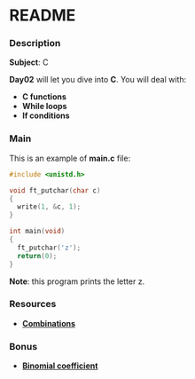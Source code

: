 # **README**

### **Description**

**Subject**: C

**Day02** will let you dive into **C**. You will deal with:

+ **C functions**
+ **While loops**
+ **If conditions**

### **Main**

This is an example of **main.c** file:

```c
#include <unistd.h>

void ft_putchar(char c)
{
  write(1, &c, 1);
}

int main(void)
{
  ft_putchar('z');
  return(0);
}
```

**Note**: this program prints the letter z.

### **Resources**

+ **[Combinations](http://rosettacode.org/wiki/Combinations#C)**

### **Bonus**

+ **[Binomial coefficient](https://en.wikipedia.org/wiki/Binomial_coefficient)**
